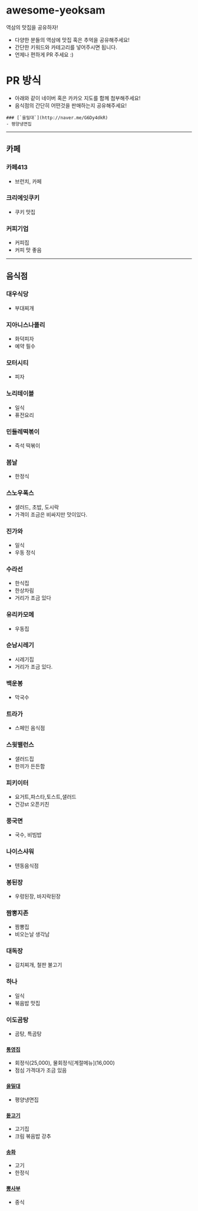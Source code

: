 # awesome-yeoksam
역삼의 맛집을 공유하자!

- 다양한 분들의 역삼에 맛집 혹은 추억을 공유해주세요!
- 간단한 키워드와 카테고리를 넣어주시면 됩니다.
- 언제나 편하게 PR 주세요 :) 

# PR 방식
- 아래와 같이 네이버 혹은 카카오 지도를 함께 첨부해주세요!
- 음식점의 간단히 어떤것을 판매하는지 공유해주세요!

```
### [`을밀대`](http://naver.me/G6Dy4dkR)
- 평양냉면집

```

---

## 카페

### 카페413
- 브런치, 카페

### 크리에잇쿠키
- 쿠키 맛집

### 커피기업
- 커피집
- 커피 맛 좋음

---

## 음식점

### 대우식당
- 부대찌개

### 지아니스나폴리
- 화덕피자
- 예약 필수

### 모터시티
- 피자

### 노리테이블
- 일식
- 퓨전요리

### 민들레떡볶이
- 즉석 떡볶이

### 봄날
- 한정식

### 스노우폭스
- 샐러드, 초밥, 도시락
- 가격이 조금은 비싸지만 맛이있다.

### 진가와
- 일식
- 우동 정식

### 수라선
- 한식집
- 한상차림
- 거리가 조금 있다

### 유리카모메
- 우동집

### 순남시레기
- 시레기집
- 거리가 조금 있다.

### 백운봉
- 막국수

### 트라가
- 스페인 음식점

### 스윗밸런스
- 샐러드집
- 한끼가 든든함

### 피키이터
- 요거트,파스타,토스트,샐러드
- 건강st 오픈키친

### 풍국면
- 국수, 비빔밥

### 나이스샤워
- 텐동음식점

### 봉된장
- 우렁된장, 바지락된장

### 짬뽕지존
- 짬뽕집
- 비오는날 생각남

### 대독장
- 김치찌개, 철판 불고기

### 하나
- 일식
- 볶음밥 맛집

### 이도곰탕
- 곰탕, 특곰탕

### [`통영집`](http://naver.me/GnGCMGr6)
- 회정식(25,000), 물회정식\[계절메뉴](16,000)
- 점심 가격대가 조금 있음

### [`을밀대`](http://naver.me/G6Dy4dkR)
- 평양냉면집

### [`돝고기`](http://naver.me/FJBVEquA)
- 고기집
- 크림 볶음밥 강추

### [`송화`](http://naver.me/xB4hDZcy)
- 고기
- 한정식 

### [`뽕사부`](http://naver.me/FYu3jIDu)
- 중식
